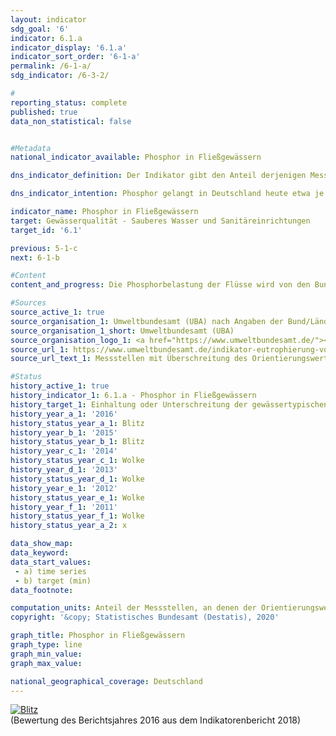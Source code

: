 ```yaml
---                   
layout: indicator                   
sdg_goal: '6'                   
indicator: 6.1.a                   
indicator_display: '6.1.a'                   
indicator_sort_order: '6-1-a'                   
permalink: /6-1-a/                   
sdg_indicator: /6-3-2/                   

#                   
reporting_status: complete                   
published: true                   
data_non_statistical: false                   


#Metadata                   
national_indicator_available: Phosphor in Fließgewässern                   

dns_indicator_definition: Der Indikator gibt den Anteil derjenigen Messstellen an, an denen die gewässertypischen Orientierungswerte des guten ökologischen Zustands für Phosphor in Fließgewässern eingehalten werden.<sub> Text aus dem Indikatorenbericht 2018</sub>                   

dns_indicator_intention: Phosphor gelangt in Deutschland heute etwa je zur Hälfte aus der Landwirtschaft und aus Städten (kommunale Kläranlagen und Regenwasserabläufe) in die Fließgewässer. Es ist neben der Belastung durch Nitrat einer der Gründe, warum es in Flüssen, Seen und Meeren zu einer Überversorgung mit Nährstoffen (Eutrophierung) kommt. Folgen davon sind Algenwachstum, Sauerstoffarmut bis hin zum Fischsterben oder zum Aufkommen giftiger Blaualgen. Daher wurde als Ziel für das Jahr 2030 festgelegt, dass die gewässertypischen Orientierungswerte, die in der Oberflächengewässerverordnung angegeben sind, an allen Messstellen eingehalten werden.<sub> Text aus dem Indikatorenbericht 2018</sub>                   

indicator_name: Phosphor in Fließgewässern                   
target: Gewässerqualität - Sauberes Wasser und Sanitäreinrichtungen                   
target_id: '6.1'                   

previous: 5-1-c                   
next: 6-1-b                   

#Content                    
content_and_progress: Die Phosphorbelastung der Flüsse wird von den Bundesländern im Rahmen der Überwachung zur EG-Wasserrahmenrichtlinie gemessen. Für den Indikator werden die Daten des Überblicksmessnetzes genutzt, das aus etwa 250 Messstellen besteht. Die Messstellen wurden meist in den Hauptströmen der großen Flüsse und an Einmündungen bedeutender Nebengewässer eingerichtet. Die Zusammenstellung der Daten erfolgt durch das Umweltbundesamt nach Angaben der Bund/Länder-Arbeitsgemeinschaft Wasser (LAWA). <br><br>In den Indikator geht ein, ob der Orientierungswert an einer gegebenen Messstelle im Jahresmittel eingehalten oder unterschritten wurde, jedoch nicht wie weit das Ziel bei einer Überschreitung verfehlt wurde. Die Angaben zu den einzelnen Messstellen werden zusammengefasst dargestellt. Entsprechend hängt der Wert des Indikators von der Anzahl und der Repräsentativität der Verteilung der Messstellen ab. Seen und andere Stillgewässer sind durch den Indikator nicht abgedeckt. <br><br>Da die Gewässertypen unterschiedlich empfindlich auf Nährstoffe wie Phosphor reagieren, variiert der exakte Orientierungswert. Der überwiegende Teil der Fließgewässer hat den Orientierungswert 0,1 Milligramm Phosphor pro Liter. Bei organisch geprägten Flüssen beträgt der Orientierungswert 0,15 Milligramm pro Liter, bei Marschgewässern 0,3 Milligramm pro Liter und bei tidebeeinflussten Übergangsgewässern 0,045 Milligramm pro Liter. <br><br>Die Indikatoren zu Phosphor- und Nitratgehalt (6.1.a und 6.1.b) decken zwei wesentliche Aspekte der Gewässerqualität ab. Daneben gibt es jedoch noch weitere Komponenten, wie zum Beispiel die Ausstattung der Gewässer mit naturnahen Lebensräumen und die Belastung mit Schadstoffen (wie Pflanzenschutzmittel, Metalle, Arzneimittel), die ebenfalls für die Gewässerqualität relevant sind. Phosphor gelangt im Regelfall durch den Eintrag von Phosphaten in Gewässer. <br><br>Im Jahr 2016 lag der Jahresmittelwert bei 37&nbsp;% der Messstellen an Flüssen unter dem Orientierungswert. 57&nbsp;% der Messstellen wiesen mittlere Konzentrationen bis zum Doppelten des Orientierungswertes auf und 4&nbsp;% der Messstellen lagen im Bereich bis zum Vierfachen dieses Wertes (nicht in der Grafik dargestellt). Die übrigen 2&nbsp;% wiesen noch höhere Konzentrationen auf. <br><br>Im Zeitverlauf hat sich der Anteil der Messstellen, die den Orientierungswert einhalten, kontinuierlich erhöht und seit 1990 verdoppelt. Der Prozentsatz der Messstellen mit Konzentrationen bis zum Doppelten des Orientierungswertes verdreifachte sich jedoch im gleichen Zeitraum. Im Gegenzug verzeichnete der Anteil von Messstellen mit noch höheren Werten seit Anfang der 1990er-Jahre einen erheblichen Rückgang. Insbesondere die Einführung phosphatfreier Waschmittel und die Einführung von Grenzwerten für die Einleitung von geklärtem Abwasser haben die Belastung deutlich verringert. <br><br>Betrachtet man den durchschnittlichen Verlauf der letzten fünf Jahre, so hat sich der Indikator nur unwesentlich verändert. Das Ziel, den jeweils vorgegebenen Grenzwert an allen Messstellen einzuhalten, kann nach dem derzeit vorliegenden Trend nicht erreicht werden.<sub> Text aus dem Indikatorenbericht 2018</sub>                   

#Sources
source_active_1: true                           
source_organisation_1: Umweltbundesamt (UBA) nach Angaben der Bund/Länder-Arbeitsgemeinschaft Wasser                           
source_organisation_1_short: Umweltbundesamt (UBA)                           
source_organisation_logo_1: <a href="https://www.umweltbundesamt.de/"><img src="https://g205sdgs.github.io/sdg-indicators/public/logos/uba.png" alt="Logo Umweltbundesamt (UBA)" title="Klicken Sie hier um zu der Homepage der Organisation zu gelangen" /></a>
source_url_1: https://www.umweltbundesamt.de/indikator-eutrophierung-von-fluessen-durch-phosphor                               
source_url_text_1: Messstellen mit Überschreitung des Orientierungswertes für Gesamtphosphor                               

#Status                   
history_active_1: true                   
history_indicator_1: 6.1.a - Phosphor in Fließgewässern                   
history_target_1: Einhaltung oder Unterschreitung der gewässertypischen  Orientierungswerte an allen Messstellen bis 2030
history_year_a_1: '2016'                           
history_status_year_a_1: Blitz
history_year_b_1: '2015'                           
history_status_year_b_1: Blitz
history_year_c_1: '2014'                           
history_status_year_c_1: Wolke
history_year_d_1: '2013'                           
history_status_year_d_1: Wolke
history_year_e_1: '2012'                           
history_status_year_e_1: Wolke
history_year_f_1: '2011'                           
history_status_year_f_1: Wolke
history_status_year_a_2: x

data_show_map:                    
data_keyword:                    
data_start_values: 
 - a) time series
 - b) target (min)                   
data_footnote:                    

computation_units: Anteil der Messstellen, an denen der Orientierungswert des guten ökologischen Zustands für Gesamt-Phosohor eingehalten wird, in&nbsp;%                   
copyright: '&copy; Statistisches Bundesamt (Destatis), 2020'                   

graph_title: Phosphor in Fließgewässern                   
graph_type: line                   
graph_min_value:                    
graph_max_value:                    

national_geographical_coverage: Deutschland                   
---
```

<div>                           
  <div class="my-header">                           
    <a href="https://sustainabledevelopment-deutschland.github.io/status/"><img src="https://g205sdgs.github.io/sdg-indicators/public/Wettersymbole/Blitz.png" title="Der Indikator entwickelt sich nicht in die gewünschte Richtung und somit vergrößert sich der Abstand zum Ziel" alt="Blitz" />                           
    </a>                           
  </div>
  <div class="my-header-note">
    <span>(Bewertung des Berichtsjahres 2016 aus dem Indikatorenbericht 2018)</span>
  </div>                           
</div>